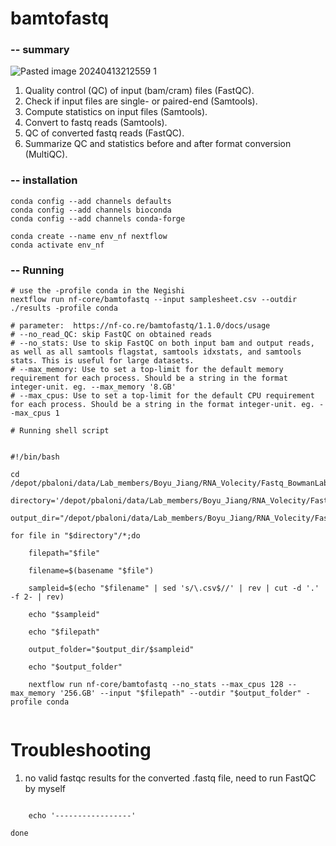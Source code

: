 # bamtofastq
### -- summary

![Pasted image 20240413212559 1](https://github.com/Alvis-Jiang/Bioinfo_tools/assets/64271338/7a2de0df-151c-4912-af77-d7d1ae6f8f64)

1. Quality control (QC) of input (bam/cram) files (FastQC).  
2. Check if input files are single- or paired-end (Samtools).  
3. Compute statistics on input files (Samtools).  
4. Convert to fastq reads (Samtools).  
5. QC of converted fastq reads (FastQC).  
6. Summarize QC and statistics before and after format conversion (MultiQC).


### -- installation 
```
conda config --add channels defaults
conda config --add channels bioconda
conda config --add channels conda-forge

conda create --name env_nf nextflow
conda activate env_nf
```
### -- Running 
```
# use the -profile conda in the Negishi 
nextflow run nf-core/bamtofastq --input samplesheet.csv --outdir ./results -profile conda

# parameter:  https://nf-co.re/bamtofastq/1.1.0/docs/usage
# --no_read_QC: skip FastQC on obtained reads
# --no_stats: Use to skip FastQC on both input bam and output reads, as well as all samtools flagstat, samtools idxstats, and samtools stats. This is useful for large datasets.
# --max_memory: Use to set a top-limit for the default memory requirement for each process. Should be a string in the format integer-unit. eg. --max_memory '8.GB'
# --max_cpus: Use to set a top-limit for the default CPU requirement for each process. Should be a string in the format integer-unit. eg. --max_cpus 1
```

```
# Running shell script


#!/bin/bash

cd /depot/pbaloni/data/Lab_members/Boyu_Jiang/RNA_Volecity/Fastq_BowmanLab

directory='/depot/pbaloni/data/Lab_members/Boyu_Jiang/RNA_Volecity/Fastq_BowmanLab/Input_files'

output_dir="/depot/pbaloni/data/Lab_members/Boyu_Jiang/RNA_Volecity/Fastq_BowmanLab/fastq_outputs/"

for file in "$directory"/*;do

    filepath="$file"

    filename=$(basename "$file")

    sampleid=$(echo "$filename" | sed 's/\.csv$//' | rev | cut -d '.' -f 2- | rev)

    echo "$sampleid"

    echo "$filepath"

    output_folder="$output_dir/$sampleid"

    echo "$output_folder"

    nextflow run nf-core/bamtofastq --no_stats --max_cpus 128 --max_memory '256.GB' --input "$filepath" --outdir "$output_folder" -profile conda


```
# Troubleshooting
1. no valid fastqc results for the converted .fastq file, need to run FastQC by myself
```

    echo '-----------------'

done
```
